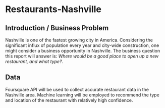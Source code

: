 # Restaurants-Nashville

## Introduction / Business Problem

Nashville is one of the fastest growing city in America. Considering the significant influx of population every year and city-wide construction, one might consider a business opportunity in Nashville. The business question this report will answer is: *Where would be a good place to open up a new restaurant, and what type?*.

## Data

Foursquare API will be used to collect accurate restaurant data in the Nashville area. Machine learning will be employed to recommend the type and location of the restaurant with relatively high confidence. 